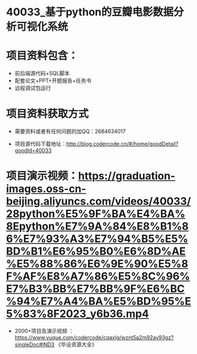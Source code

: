  #  40033_基于python的豆瓣电影数据分析可视化系统
 
 #  项目资料包含：
 *  前后端源代码+SQL脚本
 *  配套论文+PPT+开题报告+任务书
 *  远程调试包运行

 #  项目资料获取方式
 *  需要资料或者有任何问题的加QQ：2684634017

 *  项目源代码下载地址：http://blog.codercode.cn/#/home/goodDetail?goodId=40033
   
 #  项目演示视频：https://graduation-images.oss-cn-beijing.aliyuncs.com/videos/40033/28python%E5%9F%BA%E4%BA%8Epython%E7%9A%84%E8%B1%86%E7%93%A3%E7%94%B5%E5%BD%B1%E6%95%B0%E6%8D%AE%E5%88%86%E6%9E%90%E5%8F%AF%E8%A7%86%E5%8C%96%E7%B3%BB%E7%BB%9F%E6%BC%94%E7%A4%BA%E5%BD%95%E5%83%8F2023_y6b36.mp4
          
 *  2000+项目及演示视频 ：https://www.yuque.com/codercode/cqaxlg/wznt5a2m92ay93gz?singleDoc#lND3 《毕设资源大全》
   
